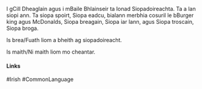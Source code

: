 I gCill Dheaglain agus i mBaile Bhlainseir ta Ionad Siopadoireachta. Ta a lan siopi ann. Ta siopa spoirt, Siopa eadcu, bialann merbhia cosuril le bBurger king agus McDonalds, Siopa breagain, Siopa iar lann, agus Siopa troscain, Siopa broga.

Is brea/Fuath liom a bheith ag siopadoireacht.

Is maith/Ni maith liom mo cheantar.

#### Links
#Irish #CommonLanguage 